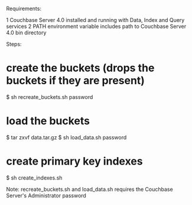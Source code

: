 Requirements:

1 Couchbase Server 4.0 installed and running with Data, Index and Query services
2 PATH environment variable includes path to Couchbase Server 4.0 bin directory

Steps:

# create the buckets (drops the buckets if they are present)
$ sh recreate_buckets.sh password

# load the buckets 
$ tar zxvf data.tar.gz
$ sh load_data.sh password

# create primary key indexes
$ sh create_indexes.sh

Note: recreate_buckets.sh and load_data.sh requires the Couchbase Server's Administrator password

